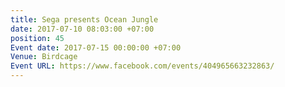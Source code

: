 ```yaml
---
title: Sega presents Ocean Jungle
date: 2017-07-10 08:03:00 +07:00
position: 45
Event date: 2017-07-15 00:00:00 +07:00
Venue: Birdcage
Event URL: https://www.facebook.com/events/404965663232863/
---
```


